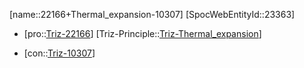 ﻿---
type: TrizContradiction
aliases:
- 22166+Thermal_expansion-10307
license: CC BY-SA 4.0
copyright: https://github.com/SpocWeb
IsDeleted: false
IsReadOnly: false
Confidential: public
tags: 
- Triz/Contradiction
---
[name::22166+Thermal_expansion-10307]
[SpocWebEntityId::23363]
+ [pro::[Triz-22166](Triz-22166)]
[Triz-Principle::[Triz-Thermal_expansion](tech/Triz/Principle/Triz-Thermal_expansion.md)]
- [con::[Triz-10307](Triz-10307)]

